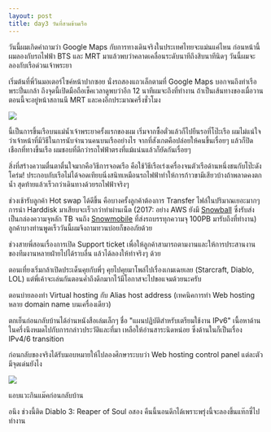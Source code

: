 ```yaml
---
layout: post
title: day3 วันที่สามข้ามเรือ
---
```

วันนี้ผมเกิดคำถามว่า Google Maps กับการทางเดินจริงในประเทศไทยจะแม่นแค่ไหน ก่อนหน้านี้ผมลองกับรถไฟฟ้า BTS และ MRT มาแล้วพบว่าคลาดเคลื่อนระดับนาทีถึงสิบนาทีนิดๆ วันนี้ผมจะลองกับเรือด่วนเจ้าพระยา

เริ่มต้นที่พี่วินมอเตอร์ไซค์หน้าปากซอย นั่งรถสองแถวเล็กตามที่ Google Maps บอกจนถึงท่าเรือพระปิ่นเกล้า ถึงจุดนี้เปิดมือถือเช็คเวลาดูพบว่าอีก 12 นาทีผมจะถึงที่ทำงาน ถ้าเป็นเส้นทางของเมื่อวานตอนนี้จะอยู่หน้าสถานนี MRT และคงอีกประมาณครึ่งชั่วโมง 

![](https://lh3.googleusercontent.com/LJtcf1wQZmwaJZBSUZ0MTpdBq-P-UuQHTW5fO0fuoBIyQYIU2Q4MJ01-8LlSzCyYNWGIRws190rEWperlm5IwNxATTHFKeXzHaWa0W7ajzQOvVKWYtCQzUZOJl6LP1j9NLQlvFpGlJMDbGBoIDgtl5wcPwvG_MO0ZHj9E_zlrb-acMSB0JbzvLlvDp4e435-x4bqaMLgzRB1T81n5fbiSdkC4rqRQ5p6fw30fjJAIhLcsSFCQfjU0AwN9aiXYauaog3goNtPgnlRobzJShoG7LDtj0fmmden1VhhRya1_2_iVpBLQodJS4NRe1lKnF3wGMfyP_pPWa3fIcy2M3ih0mVuMRZopUZNxbhCwwbz1uFD1oBt5zV-CIjMwSjkiyQ-e_jGpjbC9qvzZIQGS03pfjuan6J7eVPnnsZAAqG05l2kz6v3mLVVgRmPYXABNqegDpDrM4oNY354kNQJo3ROAc4x-zrSF5CEJY32FyqQtapC3GYEScVNsPNYAlLs4M_c5bXRSpIL-nEF2blZAdDY6yKMI2BSxzZEuTxAFL-u0PZgI3_cb_0DQpTdg18XflRasx8_5PMFcCAJs0_ykvI7D2FwxP0eKZhWeaRhAy3BZlTkg9oxDBEfWA=w1852-h1388-no)

นี้เป็นการขึ้นเรือบนแม่น้ำเจ้าพระยาครั้งแรกของผม เริ่มจากซื้อตั๋วแล้วก็ไปยืนรอที่โป๊ะเรือ ผมไม่แน่ใจว่าเจ้าหน้าที่มีวิธีในการนับจำนวนคนบนเรืออย่างไร จากที่สังเกตคือปล่อยให้คนขึ้นเรื่อยๆ แล้วก็ปิดเชือกที่ทางขึ้นเรือ ผมชอบที่ดีกว่ารถไฟฟ้าตรงที่แม้แน่นแล้วก็ยัดกันเรื่อยๆ

สิ่งที่สร้างความตื่นตาตื่นใจมากคือวิธีการจอดเรือ คือใช้วิธีเรือเร่งเครื่องจนตัวเรือด้านหนึ่งชนกับโป๊ะดังโคร่ม! ประกอบกับเรือไม่ได้จอดเทียบนิ่งสนิทเหมือนรถไฟฟ้าทำให้การก้าวขามีเสียวบ้างถ้าพลาดคงตกน้ำ สุดท้ายแล้วเร็วกว่าเดินทางด้วยรถไฟฟ้าจริงๆ

ช่วงเช้ารับลูกค้า Hot swap ได้ดีขึ้น คือบางครั้งลูกค้าต้องการ Transfer ไฟล์ในปริมาณเยอะมากๆ การนำ Harddisk มาเสียบจะเร็วกว่าทำผ่านเน็ต (2017: อย่าง AWS ยังมี [Snowball](https://aws.amazon.com/snowball) ซึ่งรับส่งเป็นกล่องความจุหลัก TB จนถึง [Snowmobile](https://aws.amazon.com/snowmobile) ที่ส่งรถบรรทุกความจุ 100PB มารับถึงที่ทำงาน) ลูกค้าบางท่านพูดเร็ววันนี้ผมจึงถามทวนบ่อยก็ขออภัยด้วย

ช่วงสายพี่สอนเรื่องการเปิด Support ticket เพื่อให้ลูกค้าสามารถตามงานและให้การประสานงานของทีมงานหลายฝ่ายไปได้ราบลื่น แล้วได้ลองให้ทำจริงๆ ด้วย

ตอนเที่ยงเริ่มกล้าเปิดประเด็นคุยกับพี่ๆ คุยไปคุยมาโพล่ไปเรื่องเกมเฉยเลย (Starcraft, Diablo, LOL) แต่พี่เค้าจะเล่นกันตอนค่ำถึงดึกมากไว้มีโอกาสจะไปขอแจมด้วยนะครับ

ตอนบ่ายลองทำ Virtual hosting กับ Alias host address (เทคนิคการทำ Web hosting หลาย domain name บนเครื่องเดียว)

ตกเย็นก่อนกลับบ้านได้อ่านหนังสือเล่มเล็กๆ ชื่อ "แผนปฏิบัติสำหรับเตรียมใช้งาน IPv6" เนื้อหาด้านในครึ่งนึงหมดไปกับการกล่าวประวัติและที่มา เหลือให้อ่านสาระนิดหน่อย ซึ่งด้านในก็เป็นเรื่อง IPv4/6 transition 

ก่อนกลับของจริงได้รับมอบหมายให้ไปลองศึกษาระบบว่า Web hosting control panel แต่ละตัวมีจุดเด่นยังไง

![](https://lh3.googleusercontent.com/cIvefpvDdQbkwg6oagPkxobaj6lYCHu7heKrQVgnFZJ3J4IGC80BUOwNaSb6eU70ujp0XVpOole54M9Nly3mvQuS3Q46Fcl-nHLxvv2urJ2UPyypAoT3gqjMIWL-COwLbSz-WfBNg9lTfEvuP9y774kLWYXtGAMBZ5EfrrAlHu4YVGcR5mlY5F-J1W1aILuwtHh7wwfRGewd6j4S54h86gj_UgqDGHTpd9aSYTamJDyY475XTqBoPMmYId2EUKliJvH45V9W7h_XheY_aHT6FNzGR4XOaxBWIesqU6VuK7KwnXiLLZR1HPwMMs3pcKxLLIdGShmwsq3KHu41tNEjD0VtCvMdBJDg39S0JJbB02w0KJzh4kSwtiLJg2jFdQJhVO4I9WEnjFHvqUtaeS-fJgK7K12Fi0O37oXXx2Z2R49bNR5VItm7VBM5BN27V2UQaEjjU5adoJxGf0paiPFT2ySy1KiMmqUGJxEb84TOOvqQnnDDlox7ThEh0P2XMBPkludmOwbblmvJXLHtkuNUbPf2hu-aK7R4KYRVMEObW0n-b4TxBjRxkjRjva0STyLbMVz7pvzSjySwSxBc_hOZzAjuX4XnGIHMnSSmFxKFXekA5fFsJRuoXQ=w1042-h1388-no)

แอบแวะกินแม๊คก่อนกลับบ้าน

อนึง ช่วงนี้ติด Diablo 3: Reaper of Soul
อสอง คืนนี้นอนดึกได้เพราะพรุ่งนี้จะลองขึ้นแท๊กซี่ไปทำงาน
